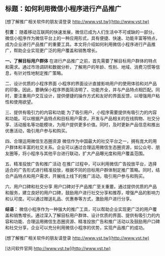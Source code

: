 ## **标题：如何利用微信小程序进行产品推广**

[想了解推广相关软件的朋友请登录 http://www.vst.tw](http://www.vst.tw)

**引言：**
随着移动互联网的快速发展，微信已成为人们生活中不可或缺的一部分。微信小程序作为微信平台上的一种应用形式，具有便捷、快速、功能丰富等特点，成为企业进行产品推广的重要工具。本文将介绍如何利用微信小程序进行产品推广，帮助企业实现更广泛的用户覆盖和销售增长。

**一、了解目标用户群体**
在进行产品推广之前，首先需要了解目标用户群体的特点和需求。通过市场调研和数据分析，了解用户的年龄、性别、地域、消费习惯等信息，有针对性地制定推广策略。

二、设计优质的小程序界面
小程序的界面设计直接影响用户的使用体验和对产品的印象。因此，要确保小程序界面简洁明了、功能齐全，并与产品特点相匹配。同时，要注重用户交互设计，提供便捷的操作方式和友好的界面反馈，以增强用户粘性和使用欲望。

三、提供有吸引力的内容和功能
为了吸引用户，小程序需要提供有吸引力的内容和功能。可以根据产品特点和目标用户需求，开发与产品相关的在线购物、社交分享、活动报名等功能模块，为用户提供更多价值。同时，及时更新产品信息和推出优惠活动，吸引用户参与和购买。

四、合理运用微信生态圈资源
微信作为中国最大的社交平台之一，拥有庞大的用户群体和丰富的社交关系。企业可以通过合理运用微信生态圈资源，如公众号、朋友圈等，将小程序与其他平台进行联动，扩大产品曝光度和用户覆盖范围。

五、精准投放广告和推广活动
在推广过程中，可以利用微信广告投放平台，选择适合的广告形式进行精准投放，根据不同的目标用户群体制定推广策略。同时，结合产品特点和用户需求，开展线上线下的推广活动，吸引用户参与和购买。

六、用户口碑和社交分享
用户口碑对于产品推广至关重要。通过提供优质的产品和服务，建立良好的用户口碑，鼓励用户进行社交分享和推荐，增强产品的影响力和认可度。可以通过赠送礼品、优惠券等方式，激励用户进行分享。

**结语：**
微信小程序作为一种强大的推广工具，可以帮助企业实现更广泛的用户覆盖和销售增长。通过深入了解目标用户群体、设计优质的界面、提供有吸引力的内容和功能、合理运用微信生态圈资源、精准投放广告和推广活动以及鼓励用户口碑和社交分享，企业可以充分利用微信小程序的优势，实现产品推广的成功。

[想了解推广相关软件的朋友请登录 http://www.vst.tw](http://www.vst.tw)


[访问软件官网 http://www.vst.tw](http://www.vst.tw)
